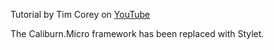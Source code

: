 Tutorial by Tim Corey on [YouTube](https://www.youtube.com/watch?v=nKJ_XDoAdtY&list=PLLWMQd6PeGY3QEHCmCWaUKNhmFFdIDxE8&index=4)

The Caliburn.Micro framework has been replaced with Stylet.